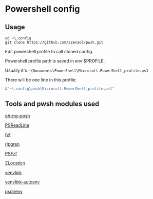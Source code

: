 # Powershell config

## Usage

```text
cd ~\.config
git clone https://github.com/szevzol/pwsh.git

```

Edit powershell profile to call cloned config.

Powershell profile path is saved in env $PROFILE.

Usually it's `~\Documents\PowerShell\Microsoft.PowerShell_profile.ps1`

There will be one line in this profile:

```powershell
&"~\.config\pwsh\Microsoft.PowerShell_profile.ps1"

```

## Tools and pwsh modules used

[oh-my-posh](https://ohmyposh.dev/)

[PSReadLine](https://github.com/PowerShell/PSReadLine)

[fzf](https://github.com/junegunn/fzf)

[ripgrep](https://github.com/BurntSushi/ripgrep)

[PSFzf](https://github.com/kelleyma49/PSFzf)

[ZLocation](https://github.com/vors/ZLocation)

[venvlink](https://github.com/fohrloop/venvlink)

[venvlink-autoenv](https://github.com/fohrloop/venvlink-autoenv-powershell)

[psdirenv](https://github.com/takekazuomi/posh-direnv)
